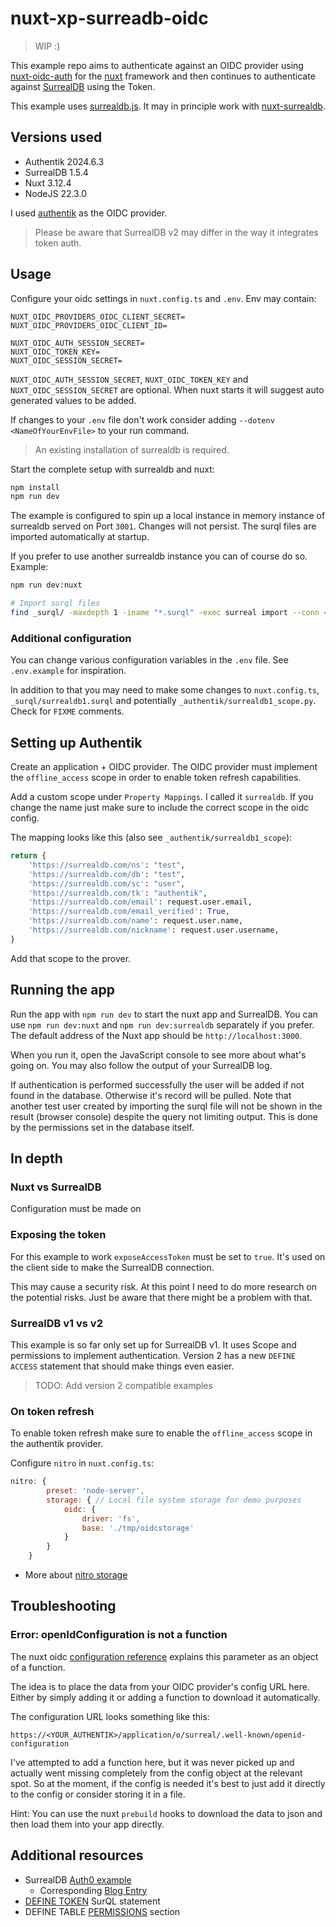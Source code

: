 # nuxt-xp-surreadb-oidc

> WIP :)

This example repo aims to authenticate against an OIDC provider using [nuxt-oidc-auth](https://nuxt.com/modules/nuxt-oidc-auth)
for the [nuxt](https://nuxt.com/) framework and then continues to authenticate against [SurrealDB](https://github.com/surrealdb/surrealdb)
using the Token.

This example uses [surrealdb.js](https://www.npmjs.com/package/surrealdb.js/). It may in principle work with [nuxt-surrealdb](https://github.com/Sandros94/nuxt-surrealdb).

## Versions used

* Authentik 2024.6.3
* SurrealDB 1.5.4
* Nuxt 3.12.4
* NodeJS 22.3.0

I used [authentik](https://goauthentik.io/) as the OIDC provider.

> Please be aware that SurrealDB v2 may differ in the way it integrates token auth.

## Usage

Configure your oidc settings in `nuxt.config.ts` and `.env`. Env may contain:

```
NUXT_OIDC_PROVIDERS_OIDC_CLIENT_SECRET=
NUXT_OIDC_PROVIDERS_OIDC_CLIENT_ID=

NUXT_OIDC_AUTH_SESSION_SECRET=
NUXT_OIDC_TOKEN_KEY=
NUXT_OIDC_SESSION_SECRET=
```

`NUXT_OIDC_AUTH_SESSION_SECRET`, `NUXT_OIDC_TOKEN_KEY` and `NUXT_OIDC_SESSION_SECRET` are optional. When nuxt starts it will suggest auto generated values to be added.

If changes to your `.env` file don't work consider adding `--dotenv <NameOfYourEnvFile>` to your run command.

> An existing installation of surrealdb is required.

Start the complete setup with surrealdb and nuxt:

```bash
npm install
npm run dev
```

The example is configured to spin up a local instance in memory instance of surrealdb served on Port `3001`. Changes will not persist. The surql files are imported automatically at startup.

If you prefer to use another surrealdb instance you can of course do so. Example:

```bash
npm run dev:nuxt

# Import surql files
find _surql/ -maxdepth 1 -iname "*.surql" -exec surreal import --conn <SURREALDB_HOST> --user root --pass root --ns test --db test {} \;
```

### Additional configuration

You can change various configuration variables in the `.env` file. See `.env.example` for inspiration.

In addition to that you may need to make some changes to `nuxt.config.ts`, `_surql/surrealdb1.surql` and potentially `_authentik/surrealdb1_scope.py`. Check for `FIXME` comments.

## Setting up Authentik

Create an application + OIDC provider. The OIDC provider must implement the `offline_access` scope in order to enable token refresh capabilities.

Add a custom scope under `Property Mappings`. I called it `surrealdb`. If you change the name just make sure to include the correct scope in the oidc config.

The mapping looks like this (also see `_authentik/surrealdb1_scope`):

```python
return {
    'https://surrealdb.com/ns': "test",
    'https://surrealdb.com/db': "test",
    'https://surrealdb.com/sc': "user",
    'https://surrealdb.com/tk': "authentik",
    'https://surrealdb.com/email': request.user.email,
    'https://surrealdb.com/email_verified': True,
    'https://surrealdb.com/name': request.user.name,
    'https://surrealdb.com/nickname': request.user.username,
}
```

Add that scope to the prover.

## Running the app

Run the app with `npm run dev` to start the nuxt app and SurrealDB. You can use `npm run dev:nuxt` and `npm run dev:surrealdb` separately if you prefer. The default address of the Nuxt app should be `http://localhost:3000`.

When you run it, open the JavaScript console to see more about what's going on. You may also follow the output of your SurrealDB log.

If authentication is performed successfully the user will be added if not found in the database. Otherwise it's record will be pulled. Note that another test user created by importing the surql file will not be shown in the result (browser console) despite the query not limiting output. This is done by the permissions set in the database itself.

## In depth

### Nuxt vs SurrealDB

Configuration must be made on 

### Exposing the token

For this example to work `exposeAccessToken` must be set to `true`. It's used on the client side to make the SurrealDB connection.

This may cause a security risk. At this point I need to do more research on the potential risks. Just be aware that there might be a problem with that.

### SurrealDB v1 vs v2

This example is so far only set up for SurrealDB v1. It uses Scope and permissions to implement authentication. Version 2 has a new `DEFINE ACCESS` statement that should make things even easier.

> TODO: Add version 2 compatible examples

### On token refresh

To enable token refresh make sure to enable the `offline_access` scope in the authentik provider.

Configure `nitro` in `nuxt.config.ts`:

```javascript
nitro: {
        preset: 'node-server',
        storage: { // Local file system storage for demo purposes
            oidc: {
                driver: 'fs',
                base: './tmp/oidcstorage'
            }
        }
    }
```

* More about [nitro storage](https://nitro.unjs.io/guide/storage)

## Troubleshooting

### Error: openIdConfiguration is not a function

The nuxt oidc [configuration reference](https://nuxt.com/modules/nuxt-oidc-auth#oidc) explains this parameter as an object of a function.

The idea is to place the data from your OIDC provider's config URL here. Either by simply adding it or adding a function to download it automatically.

The configuration URL looks something like this: 

```
https://<YOUR_AUTHENTIK>/application/o/surreal/.well-known/openid-configuration
```

I've attempted to add a function here, but it was never picked up and actually went missing completely from the config object at the relevant spot. So at the moment, if the config is needed it's best to just add it directly to the config or consider storing it in a file.

Hint: You can use the nuxt `prebuild` hooks to download the data to json and then load them into your app directly.


## Additional resources

* SurrealDB [Auth0 example](https://github.com/surrealdb/examples/tree/main/auth0)
  * Corresponding [Blog Entry](https://surrealdb.com/docs/surrealdb/tutorials/integrate-auth0-as-authentication-provider) 
* [DEFINE TOKEN](https://surrealdb.com/docs/surrealdb/surrealql/statements/define/token) SurQL statement
* DEFINE TABLE [PERMISSIONS](https://surrealdb.com/docs/surrealdb/surrealql/statements/define/table#defining-permissions) section